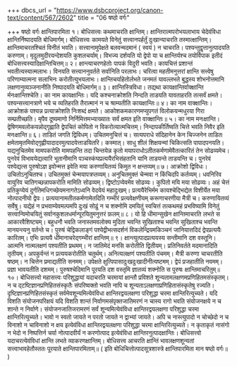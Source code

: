 +++
dbcs_url = "https://www.dsbcproject.org/canon-text/content/567/2602"
title = "06 षष्ठो वर्गः"

+++
षष्ठो वर्गः
क्षान्तिपारमिता
१। बोधिसत्त्वः कथमाचरति क्षान्तिम्। क्षान्तिरात्मपरोभयलाभाय चेदेवंविधा क्षान्तिर्निष्पादयति बोधिमार्गम्। बोधिसत्त्वः कामयते विनेतुं सत्त्वानपर्हर्तुं दुःखान्याचरति तस्मात्क्षान्तिम्। क्षान्तिमाचरतश्चितं विनीतं भवति। सत्त्वानामुपेक्षते बलवन्मदमानं ( स्वयं ) न चाचरति। पश्यन्तुद्वृत्तानुत्पादयति करुणाम्। मृदुलमुदीरयन्देशयति कुशलचर्याम्। विभज्य दर्शयति यो द्वेपो या च क्षान्तिर्यश्च तयोर्विपाक इतीदं बोधिसत्त्वस्यादिक्षान्तिचित्तम्॥
२। क्षान्त्याचरणहेतोः पापकं विदुरी भवति। कायचित्तं प्रशान्तं भवतीत्यस्यात्मलाभः। विनयति सत्त्वाननुवर्तते सर्वानिति परलाभः। चरित्वा महतीमनुत्तरां क्षान्ति सत्त्वेषु परिणाम्यात्मना सलाभिनः करोतीत्युभयलाभः। क्षान्तिचर्याहेतोर्लभते जनमतं यावल्लभते बुद्धस्य शोभनोत्तमानि लक्षणानुव्यञ्जनानीति निष्पादयति बोधिमार्गम्॥
३। क्षान्तिस्त्रिविधा। तद्यथा कायक्षान्तिर्वाक्क्षान्ति र्मनःक्षान्तिश्चेति। का नाम कायक्षान्तिः। यदि कश्चनाक्रोशति निन्दति ताडयति यावताहरति तत्सर्वं क्षमते। पश्यन्सत्त्वानत्राणे भये च व्यतिहरति तैरात्मानं न च श्राम्यतीति कायक्षान्तिः॥
४। का नाम वाक्क्षान्तिः। आक्रोशकं पश्यन्न प्रत्याक्रोशति निःशब्दं क्षमते। आकोशकमकारणमप्युपगतं विलोकयन्मधुरया गिरा सम्प्रतीच्छति। मृपैव दूष्यमाणो निर्निमित्तमभ्याख्यातः सर्वं क्षमत इति वाक्क्षान्तिः॥
५। का नाम मनःक्षान्ति। द्वेषिणमवलोकयन्नोद्गृह्णाति द्वेपचितं कोपितो न विकरोत्यात्मचित्तम्। निन्दापकीर्तिष्वति चित्ते भवति निवैर इति  मनःक्षान्ति॥
६। ताडितं जगति द्विविधम्। उचितमनुचित्तं च। सत्यपराधे संदिहानेन केन चिज्जनेन ताडितः  क्षमेतामृतमिवोद्गृह्णीयादादरमुत्पादयेत्ताडयितरि। कस्मात्। साधु शीलं शिक्षयन्मां चिकित्सति पापादपनयति। यद्यनुचितमेव मामपकरोति मामपहन्ति तदा चिन्तयेन्न कृतो मयापराधोऽतीतकर्मणामेवैतत्कारितं तेन सोढव्यमेच। पुनरेवं विभावयेद्यत्वारि भूतानीमानि पञ्चस्कंघप्रत्ययैरभिसंहतानि यानि ताडयन्ते ताडयन्ति च। पुनरेवं पश्येद्यत्स पुरुषोऽज्ञ इवोन्मत्त इवेति मया करुणायितव्यं किमुत न क्षन्तव्यम्॥
७। आक्रोशो द्विविधः। उचितोऽनुचितश्च। उचितमुक्तं चेन्मयापत्रप्तव्यम्। अनुचितमुक्तं चेन्मवा न किंचिदपि कर्तव्यम्। धवनिरिव वायुरिव चातिगच्छन्नापकरोति मामिति सोढव्यम्। द्विष्टोऽप्येवमेव सोढव्यः। कुपितो मयि मया सोढव्यः। अहं चेत्तं प्रतिकुप्येयं दुर्गतिमधिगच्छेयमनागतेऽध्वनि वेदयेयं महादुःखम्। प्रत्ययैरेभिर्मम कायश्चेद्भिद्येत विशीर्येत मया नोत्पादनीयो द्वेपः। प्रत्ययानामतीतकर्मणामेतदिति गम्भीरं प्रत्यवेक्षणीयम् करूणाचरणीया मैत्री च। करुणायितव्यं सर्वेषु। यद्येहं न प्रभवाम्येवमल्पमपि दुःखं सोढुं न च शक्नोमि दमयितुं स्वचित्तं तत्कथमहं प्रभविष्यामि विनेतुं सत्त्वान्विमोचयितुं सर्वानकुशलधर्मान्पूरयितुमनुत्तरं फ़लम्॥
८। यो हि धीमान्सुखेन क्षान्तिमाचरति लभते स आकारवैशिष्ट्यम्। बहुधनौ भवति जनास्तमवलोक्य मुदिता भवन्ति सुखिताश्च भवन्ति सुखिताश्च भवन्ति मानयन्त्यनु वर्तन्ते च। पुरुषं चेद्विकलाङ्गं पश्येद्वीभत्सदर्शनं विकलेन्द्रियमकिञ्चनं जानियात्तदिदं द्वेपप्रत्ययैः कारितम्। एभिः प्रत्ययै धींमानाचरेद्गम्भीरां क्षान्तिम्॥
९। क्षान्त्युत्पादप्रत्ययस्य सन्तीमानि दश वस्तूनि। आत्मनि नात्मलक्षणं पश्यतीति प्रथमम्। न जातिमेदं मनसि करोतीति द्वितीयम्। प्रतिनिवर्तते मदमानादिति तृतीयम्। अपकुर्वन्तं न प्रत्ययकरोतीति चतुर्थम्। अनित्यलक्षणं पश्यतीति पंचमम्। मैत्री करुणा चाचरतीति षष्ठम्। न चित्तेन प्रमाद्यतीति सनमम्। उपेक्षते क्षुत्पिपासादुःखदुःखादीनीत्यष्टमम्। द्वेपं प्रजहातीति नवमम्। प्रज्ञा भावयतीति दशमम्। पुरुषश्चेदिमानि पूरयति दश वस्तृमि ज्ञातव्यं शक्नोति स पुरुषः क्षान्तिमाचरितुम्॥
१०। बोधिसत्त्वो महासत्त्वः परिशुद्धायां यदाचरति चरमायां क्षान्तौ प्रविशते शून्यतामलक्षणमप्रणिहितमसंस्कृतम्। न च द्टष्टिज्ञानप्रणिहितसंस्कृतैः संपरिष्वक्तो भवति नापि च शून्यताऽलक्षणाप्रणिहितासंस्कृतेषु रज्यति। दृष्टिज्ञानप्रणिहितसंस्कृतं सर्वमेवशून्यमित्येवंविधा क्षान्तिरद्वयलक्षणा परिशुद्धा चरमा क्षान्तिरित्युच्यते।
यदि विशति संयोजनपरिक्षयं यदि विशति शान्तं निर्वाणमसंपृक्तजातिमरणं न चास्य रागो भवति संयोजनक्षये न च शान्ते न निर्वाणे। संयोजनजातिजरामरणं सर्वं शून्यमित्येवंविधा क्षान्तिरद्वयलक्षणा परिशुद्धा चरमा क्षान्तिरित्युच्यते।
भावो न स्वतो जायते न परतो जायते न द्वाभ्यां जायते। अपि च नास्त्युपादो न चोच्छेदो न च विनाशो न चाविनाशो न क्षय इत्येवंविधा  क्षान्तिरद्वयलक्षणा परिशुद्धा चरमा क्षान्तिरित्युच्यते।
न कृताकृतं नासंगो न भेदो न निष्पत्तिर्न चर्या नोत्पादवीर्यं न करणोत्पाद इत्येवंविधा क्षान्तिरनुत्पादक्षान्तिः। बोधिसत्त्वो यदाचरत्येवंविधां क्षान्ति लभते व्याकरणक्षान्तिम्। बोधिसत्त्व आचरति क्षान्तिं भावलक्षणशून्यतां सत्त्वाभावहेतौस्ततः पूरयाते क्षान्तिपारमिताम्॥
( इति बोधिचित्तोत्पादसूत्रशास्त्रे क्षान्तिपारमिता मान षष्ठो वर्गः॥ )
